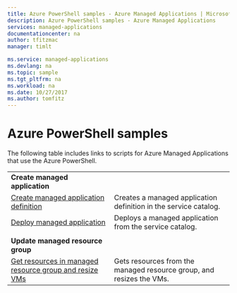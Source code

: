 ```yaml
---
title: Azure PowerShell samples - Azure Managed Applications | Microsoft Docs
description: Azure PowerShell samples - Azure Managed Applications
services: managed-applications
documentationcenter: na
author: tfitzmac
manager: timlt

ms.service: managed-applications
ms.devlang: na
ms.topic: sample
ms.tgt_pltfrm: na
ms.workload: na
ms.date: 10/27/2017
ms.author: tomfitz
---
```

# Azure PowerShell samples

The following table includes links to scripts for Azure Managed Applications that use the Azure PowerShell.


|                                                                                                                                        |                                                                      |
|----------------------------------------------------------------------------------------------------------------------------------------|----------------------------------------------------------------------|
|                                              <strong>Create managed application</strong>                                               |                                                                      |
|              [Create managed application definition](scripts/managed-application-powershell-sample-create-definition.md)               |   Creates a managed application definition in the service catalog.   |
|                    [Deploy managed application](scripts/managed-application-poweshell-sample-create-application.md)                    |       Deploys a managed application from the service catalog.        |
|                                                                                                                                        |                                                                      |
|                                             <strong>Update managed resource group</strong>                                             |                                                                      |
| [Get resources in managed resource group and resize VMs](scripts/managed-application-powershell-sample-get-managed-group-resize-vm.md) | Gets resources from the managed resource group, and resizes the VMs. |

